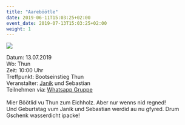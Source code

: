 ```yaml
---
title: "Aareböötle"
date: 2019-06-11T15:03:25+02:00
event_date: 2019-07-13T15:03:25+02:00
weight: 1
---
```


![](/images/aareböötle.jpg)

Datum: 13.07.2019  
Wo: Thun  
Zeit: 10:00 Uhr  
Treffpunkt: Bootseinstieg Thun  
Veranstalter: [Janik](https://wa.me/+41792656076) und Sebastian  
Teilnehmen via: [Whatsapp Gruppe](https://chat.whatsapp.com/D6vgdtYpfQ904jsI8nlr7c)  
<br>
Mier Böötlid vu Thun zum Eichholz. Aber nur wenns nid regned!  
Und Geburtstag vum Janik und Sebastian werdid au nu gfyred. Drum Gschenk wasserdicht ipacke!